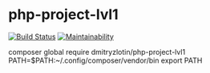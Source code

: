 # php-project-lvl1
[![Build Status](https://travis-ci.org/DmitryZlotin/php-project-lvl1.svg?branch=master)](https://travis-ci.org/DmitryZlotin/php-project-lvl1)
[![Maintainability](https://api.codeclimate.com/v1/badges/4d897306396564f229e7/maintainability)](https://codeclimate.com/github/DmitryZlotin/php-project-lvl1/maintainability)

composer global require dmitryzlotin/php-project-lvl1
PATH=$PATH:~/.config/composer/vendor/bin
export PATH
